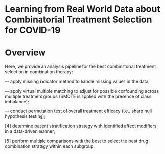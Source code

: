 # Learning from Real World Data about Combinatorial Treatment Selection for COVID-19
# Overview
Here, we provide an analysis pipeline for the best combinatorial treatment selection in combination therapy:

-- apply missing indicator method to handle missing values in the data;

-- apply virtual multiple matching to adjust for possible confounding across multiple treatment groups (SMOTE is applied with the presence of class imbalance);

-- conduct permutation test of overall treatment efficacy (i.e., sharp null hypothesis testing);

[4] determine patient stratification strategy with identified effect modifiers in a data-driven manner;

[5] perform multiple comparisons with the best to select the best drug combination strategy within each subgroup.
